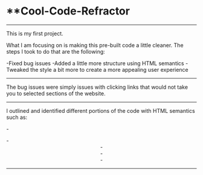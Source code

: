 # **Cool-Code-Refractor

---

This is my first project.

What I am focusing on is making this pre-built code a little cleaner. The steps I took to do that are the following:

-Fixed bug issues
-Added a little more structure using HTML semantics
-Tweaked the style a bit more to create a more appealing user experience

---

The bug issues were simply issues with clicking links that would not take you to selected sections of the website.

---

I outlined and identified different portions of the code with HTML semantics such as:

-<nav>
-<header>
-<footer>
-<article>
-<section>

---

